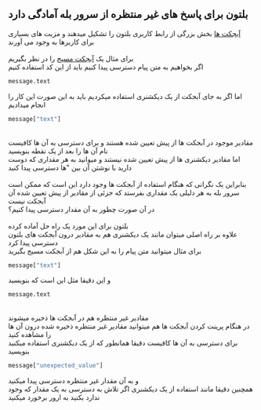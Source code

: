 ## بلتون برای پاسخ های غیر منتظره از سرور بله آمادگی دارد

[آبجکت ها](../objects) بخش بزرگی از رابط کاربری بلتون را تشکیل میدهند و مزیت های بسیاری برای کاربرها به وجود می آورند\
\
برای مثال یک [آبجکت مسیج](../objects/Message) را در نظر بگیریم\
اگر بخواهیم به متن پیام دسترسی پیدا کنیم باید از این کد استفاده کنیم
```python
message.text
```
اما اگر به جای آبجکت از یک دیکشنری استفاده میکردیم باید به این صورت این کار را انجام میدادیم
```python
message["text"]
```
\
مقادیر موجود در آبجکت ها از پیش تعیین شده هستند و برای دسترسی به آن ها کافیست نام آن ها را بعد از یک نقطه بنویسید\
اما مقادیر دیکشنری ها از پیش تعیین شده نیستند و میوانید به هر مقداری که دوست دارید با نوشتن آن بین "ها دسترسی پیدا کنید\
\
بنابراین یک نگرانی که هنگام استفاده از آبجکت ها وجود دارد این است که ممکن است سرور بله به هر دلیلی یک مقداری بفرستد که جزئی از مقادیر از پیش تعیین شده آن آبجکت نیست\
در آن صورت چطور به آن مقدار دسترسی پیدا کنیم؟\
\
بلتون برای این مورد یک راه حل آماده کرده\
علاوه بر راه اصلی میتوان مانند یک دیکشنری هم به مقادیر درون آبجکت های بلتون دسترسی پیدا کرد\
برای مثال میتوانید متن پیام را به این شکل هم از آبجکت مسیج بگیرید
```python
message["text"]
```
و این دقیقا مثل این است که بنویسید
```python
message.text
```
\
مقادیر غیر منتظره هم در آبجکت ها ذخیره میشوند\
در هنگام پرینت کردن آبجکت ها هم میتوانید مقادیر غیر منتظره ذخیره شده درون آن ها را مشاهده کنید\
برای دسترسی به آن ها کافیست دقیقا همانطور که از یک دیکشنری استفاده میکنید بنویسید
```python
message["unexpected_value"]
```
و به آن مقدار غیر منتظره دسترسی پیدا میکنید\
همچنین دقیقا مانند استفاده از یک دیکشنری اگر تلاش به دسترسی به یک مقدار که وجود ندارد بکنید به ارور برخورد میکنید